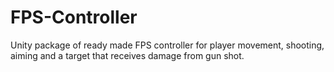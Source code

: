 # FPS-Controller
Unity package of ready made FPS controller for player movement, shooting, aiming and a target that receives damage from gun shot.
